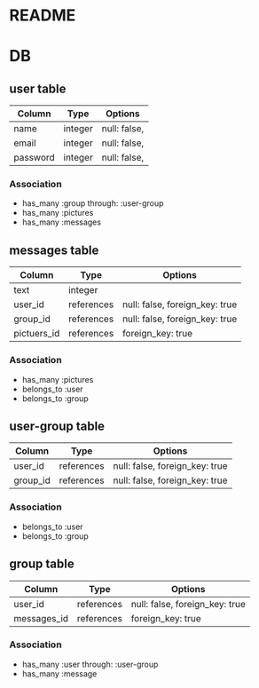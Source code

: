 # README

# DB      

## user table
|Column|Type|Options|
|------|----|-------|
|name|integer|null: false,|
|email|integer|null: false,|
|password|integer|null: false,|
### Association
- has_many :group through: :user-group
- has_many :pictures
- has_many :messages

## messages  table

|Column|Type|Options|
|------|----|-------|
|text|integer||
|user_id|references|null: false, foreign_key: true|
|group_id|references|null: false, foreign_key: true|
|pictuers_id|references|foreign_key: true|

### Association
- has_many :pictures
- belongs_to :user
- belongs_to :group

## user-group  table

|Column|Type|Options|
|------|----|-------|
|user_id|references|null: false, foreign_key: true|
|group_id|references|null: false, foreign_key: true|

### Association
- belongs_to :user
- belongs_to :group

## group  table

|Column|Type|Options|
|------|----|-------|
|user_id|references|null: false, foreign_key: true|
|messages_id|references|foreign_key: true|

### Association
- has_many :user through: :user-group
- has_many :message






